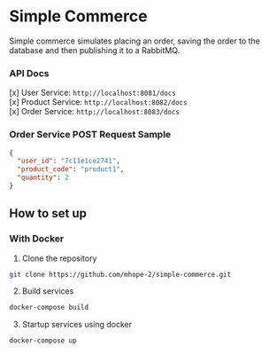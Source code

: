 # Simple Commerce
Simple commerce simulates placing an order, saving the order to the database and then publishing it to a RabbitMQ.

### API Docs
[x] User Service: `http://localhost:8081/docs`  
[x] Product Service: `http://localhost:8082/docs`  
[x] Order Service: `http://localhost:8083/docs` 

### Order Service POST Request Sample
```json
{
  "user_id": "7c11e1ce2741",
  "product_code": "product1",
  "quantity": 2
}
```

## How to set up

### With Docker
1. Clone the repository
```bash
git clone https://github.com/mhope-2/simple-commerce.git
```
2. Build services
```bash
docker-compose build
```
3. Startup services using docker
```bash
docker-compose up
``` 

